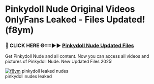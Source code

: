 # Pinkydoll Nude Original Videos 0nlyFans Leaked - Files Updated! (f8ym)

<h3>🔴 CLICK HERE 🌐==►► <a href="https://tinyurl.com/yc6ubb5a" rel="nofollow">Pinkydoll Nude Updated Files</a></h3>

Get Pinkydoll Nude and all content. Now you can access all videos and pictures of Pinkydoll Nude. New Updated Files 2025!

[![f8ym](https://i.imgur.com/7eu0CRL.gif)](https://tinyurl.com/yc6ubb5a)
pinkydoll leaked nudes<br>
pinkydoll nudes leaked